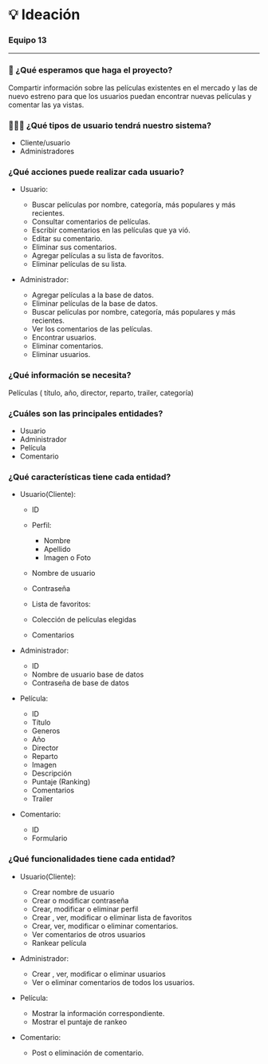 # 💡 Ideación
### Equipo 13

***

### 🎯  ¿Qué esperamos que haga el proyecto?

Compartir información sobre las películas existentes en el mercado y las de nuevo estreno para que los usuarios puedan encontrar nuevas películas y comentar las ya vistas.

### 👨‍👩‍👦  ¿Qué tipos de usuario tendrá nuestro sistema?

* Cliente/usuario
* Administradores

### ¿Qué acciones puede realizar cada usuario?

* Usuario:
    * Buscar películas por nombre, categoría, más populares y más recientes.
    * Consultar comentarios de películas.
    * Escribir comentarios en las películas que ya vió.
    * Editar su comentario.
    * Eliminar sus comentarios.
    * Agregar películas a su lista de favoritos.
    * Eliminar películas de su lista.

* Administrador:
    * Agregar películas a la base de datos.
    * Eliminar películas de la base de datos.
    * Buscar películas por nombre, categoría, más populares y más recientes.
    * Ver los comentarios de las películas.
    * Encontrar usuarios.
    * Eliminar comentarios.
    * Eliminar usuarios.

### ¿Qué información se necesita?

Películas ( título, año, director, reparto, trailer, categoría)

### ¿Cuáles son las principales entidades?

* Usuario
* Administrador
* Película
* Comentario

### ¿Qué características tiene cada entidad?

* Usuario(Cliente):  
    * ID
    * Perfil:
    
      * Nombre
      * Apellido
      * Imagen o Foto
        
    * Nombre de usuario 
    * Contraseña
    * Lista de favoritos:
    * Colección de películas elegidas
    * Comentarios

* Administrador:
    * ID
    * Nombre de usuario base de datos
    * Contraseña de base de datos

* Película:
    * ID
    * Título
    * Generos
    * Año
    * Director
    * Reparto
    * Imagen 
    * Descripción 
    * Puntaje (Ranking)
    * Comentarios
    * Trailer

* Comentario:
    * ID
    * Formulario

### ¿Qué funcionalidades tiene cada entidad?

* Usuario(Cliente):  
    * Crear nombre de usuario
    * Crear o modificar contraseña
    * Crear, modificar o eliminar perfil
    * Crear , ver, modificar o eliminar lista de favoritos
    * Crear, ver, modificar o eliminar  comentarios.
    * Ver comentarios de otros usuarios
    * Rankear película

* Administrador:
    * Crear , ver, modificar o eliminar usuarios
    * Ver o eliminar  comentarios de todos los usuarios.

* Película:
    * Mostrar la información correspondiente.
    * Mostrar el puntaje de rankeo
    
* Comentario:
    * Post  o eliminación de comentario.


